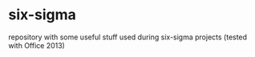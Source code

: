 # six-sigma
repository with some useful stuff used during six-sigma projects (tested with Office 2013)
